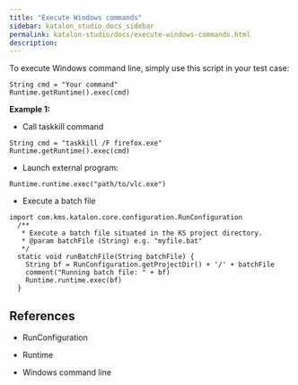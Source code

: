 ```yaml
---
title: "Execute Windows commands" 
sidebar: katalon_studio_docs_sidebar
permalink: katalon-studio/docs/execute-windows-commands.html 
description: 
---
```

To execute Windows command line, simply use this script in your test case:

```
String cmd = "Your command"
Runtime.getRuntime().exec(cmd)
```

**Example 1:**

*   Call taskkill command

```
String cmd = "taskkill /F firefox.exe"
Runtime.getRuntime().exec(cmd)
```

*   Launch external program:

```
Runtime.runtime.exec("path/to/vlc.exe")

```

*   Execute a batch file

```
import com.kms.katalon.core.configuration.RunConfiguration
  /**
   * Execute a batch file situated in the KS project directory.
   * @param batchFile (String) e.g. "myfile.bat"
   */
  static void runBatchFile(String batchFile) {
    String bf = RunConfiguration.getProjectDir() + '/' + batchFile
    comment("Running batch file: " + bf)
    Runtime.runtime.exec(bf)
  }
```

References
----------

*   RunConfiguration
    
*   Runtime
*   Windows command line